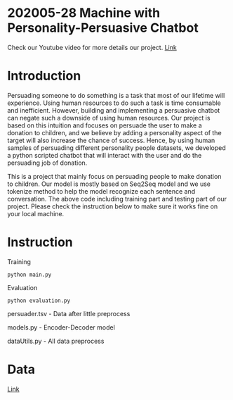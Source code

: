 # 202005-28 Machine with Personality-Persuasive Chatbot

Check our Youtube video for more details our project.
[Link](https://youtu.be/da8ayvIP2u0)

# Introduction
Persuading someone to do something is a task that most of our lifetime will experience. Using human resources to do such a task is time consumable and inefficient. However, building and implementing a persuasive chatbot can negate such a downside of using human resources. Our project is based on this intuition and focuses on persuade the user to make a donation to children, and we believe by adding a personality aspect of the target will also increase the chance of success. Hence, by using human samples of persuading different personality people datasets, we developed a python scripted chatbot that will interact with the user and do the persuading job of donation.

This is a project that mainly focus on persuading people to make donation to children. Our model is mostly based on Seq2Seq model and we use tokenize method to help the model recognize each sentence and conversation. The above code including training part and testing part of our project. Please check the instruction below to make sure it works fine on your local machine.


# Instruction
Training
```
python main.py
 ```
 Evaluation
 ```
 python evaluation.py
 ```
persuader.tsv - Data after little preprocess

models.py - Encoder-Decoder model

dataUtils.py - All data preprocess

# Data
[Link](https://gitlab.com/ucdavisnlp/persuasionforgood)
